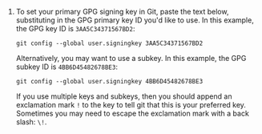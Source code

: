 1. To set your primary GPG signing key in Git, paste the text below, substituting in the GPG primary key ID you'd like to use. In this example, the GPG key ID is `3AA5C34371567BD2`:

   ```shell
   git config --global user.signingkey 3AA5C34371567BD2
   ```

   Alternatively, you may want to use a subkey. In this example, the GPG subkey ID is `4BB6D45482678BE3`:

   ```shell
   git config --global user.signingkey 4BB6D45482678BE3
   ```

   If you use multiple keys and subkeys, then you should append an exclamation mark `!` to the key to tell git that this is your preferred key. Sometimes you may need to escape the exclamation mark with a back slash: `\!`.
